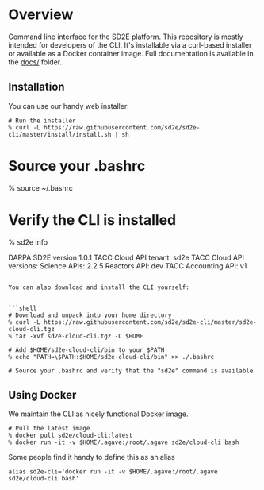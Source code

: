 
# Overview

Command line interface for the SD2E platform. This repository is mostly intended for developers of the CLI. It's installable via a curl-based installer or available as a Docker container image. Full documentation is available in the [docs/](docs/) folder. 

## Installation

You can use our handy web installer:

```shell
# Run the installer
% curl -L https://raw.githubusercontent.com/sd2e/sd2e-cli/master/install/install.sh | sh
```
# Source your .bashrc
% source ~/.bashrc

# Verify the CLI is installed
% sd2e info

DARPA SD2E version 1.0.1
TACC Cloud API tenant: sd2e
TACC Cloud API versions:
        Science APIs: 2.2.5
        Reactors API: dev
        TACC Accounting API: v1
```

You can also download and install the CLI yourself:


```shell
# Download and unpack into your home directory
% curl -L https://raw.githubusercontent.com/sd2e/sd2e-cli/master/sd2e-cloud-cli.tgz
% tar -xvf sd2e-cloud-cli.tgz -C $HOME

# Add $HOME/sd2e-cloud-cli/bin to your $PATH
% echo "PATH=\$PATH:$HOME/sd2e-cloud-cli/bin" >> ./.bashrc

# Source your .bashrc and verify that the "sd2e" command is available

```

## Using Docker

We maintain the CLI as nicely functional Docker image. 


```shell
# Pull the latest image
% docker pull sd2e/cloud-cli:latest
% docker run -it -v $HOME/.agave:/root/.agave sd2e/cloud-cli bash
```

Some people find it handy to define this as an alias

`alias sd2e-cli='docker run -it -v $HOME/.agave:/root/.agave sd2e/cloud-cli bash'`

```
